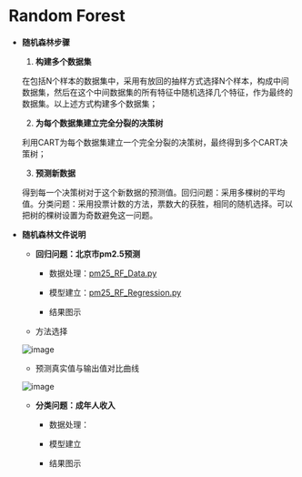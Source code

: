 # Random Forest

+ **随机森林步骤**

   1. **构建多个数据集**

    在包括N个样本的数据集中，采用有放回的抽样方式选择N个样本，构成中间数据集，然后在这个中间数据集的所有特征中随机选择几个特征，作为最终的数据集。以上述方式构建多个数据集；
    
   2. **为每个数据集建立完全分裂的决策树**
      
     利用CART为每个数据集建立一个完全分裂的决策树，最终得到多个CART决策树；
     
   3. **预测新数据**
   
     得到每一个决策树对于这个新数据的预测值。回归问题：采用多棵树的平均值。分类问题：采用投票计数的方法，票数大的获胜，相同的随机选择。可以把树的棵树设置为奇数避免这一问题。

+ **随机森林文件说明**

  + **回归问题：北京市pm2.5预测**
  
     + 数据处理：[pm25_RF_Data.py](https://github.com/Anfany/Machine-Learning-for-Beginner-by-Python3/blob/master/Bagging/Random_Forest/pm25_RF_Data.py)
     
     + 模型建立：[pm25_RF_Regression.py](https://github.com/Anfany/Machine-Learning-for-Beginner-by-Python3/blob/master/Bagging/Random_Forest/pm25_RF_Regression.py)
     
     + 结果图示
     
   - 方法选择
       
  ![image](https://github.com/Anfany/Machine-Learning-for-Beginner-by-Python3/blob/master/Bagging/Random_Forest/method.jpg) 
        
   - 预测真实值与输出值对比曲线
         
  ![image](https://github.com/Anfany/Machine-Learning-for-Beginner-by-Python3/blob/master/Bagging/Random_Forest/duibi.jpg)
         
  
  
  + **分类问题：成年人收入**
    
     + 数据处理：
     
     + 模型建立
     
     + 结果图示
